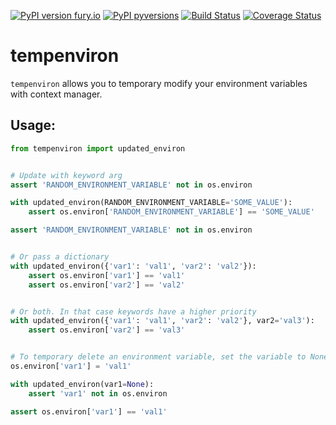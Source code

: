 [![PyPI version fury.io](https://badge.fury.io/py/tempenviron.svg)](https://pypi.python.org/pypi/tempenviron/)
[![PyPI pyversions](https://img.shields.io/pypi/pyversions/tempenviron.svg)](https://pypi.python.org/pypi/tempenviron/)
[![Build Status](https://travis-ci.org/u1234x1234/tempenviron.svg?branch=master)](https://travis-ci.org/u1234x1234/tempenviron)
[![Coverage Status](https://coveralls.io/repos/github/u1234x1234/tempenviron/badge.svg?branch=master)](https://coveralls.io/github/u1234x1234/tempenviron?branch=master)

# tempenviron

`tempenviron` allows you to temporary modify your environment variables with context manager.

## Usage:
```python
from tempenviron import updated_environ


# Update with keyword arg
assert 'RANDOM_ENVIRONMENT_VARIABLE' not in os.environ

with updated_environ(RANDOM_ENVIRONMENT_VARIABLE='SOME_VALUE'):
    assert os.environ['RANDOM_ENVIRONMENT_VARIABLE'] == 'SOME_VALUE'

assert 'RANDOM_ENVIRONMENT_VARIABLE' not in os.environ


# Or pass a dictionary
with updated_environ({'var1': 'val1', 'var2': 'val2'}):
    assert os.environ['var1'] == 'val1'
    assert os.environ['var2'] == 'val2'


# Or both. In that case keywords have a higher priority
with updated_environ({'var1': 'val1', 'var2': 'val2'}, var2='val3'):
    assert os.environ['var2'] == 'val3'


# To temporary delete an environment variable, set the variable to None
os.environ['var1'] = 'val1'

with updated_environ(var1=None):
    assert 'var1' not in os.environ

assert os.environ['var1'] == 'val1'

```
